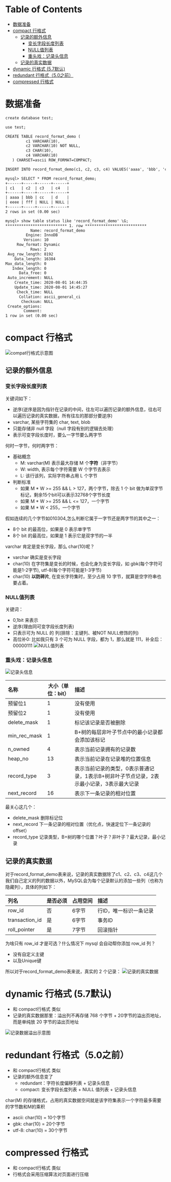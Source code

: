 Table of Contents
=================

   * [数据准备](#数据准备)
   * [compact 行格式](#compact-行格式)
      * [记录的额外信息](#记录的额外信息)
         * [变长字段长度列表](#变长字段长度列表)
         * [NULL值列表](#null值列表)
         * [重头戏：记录头信息](#重头戏记录头信息)
      * [记录的真实数据](#记录的真实数据)
   * [dynamic 行格式 (5.7默认)](#dynamic-行格式-57默认)
   * [redundant 行格式（5.0之前）](#redundant-行格式50之前)
   * [compressed 行格式](#compressed-行格式)
   
# 数据准备
```dtd
create database test;

use test;

CREATE TABLE record_format_demo (
         c1 VARCHAR(10),
         c2 VARCHAR(10) NOT NULL,
         c3 CHAR(10),
         c4 VARCHAR(10)
   ) CHARSET=ascii ROW_FORMAT=COMPACT;

INSERT INTO record_format_demo(c1, c2, c3, c4) VALUES('aaaa', 'bbb', 'cc', 'd'), ('eeee', 'fff', NULL, NULL);

mysql> SELECT * FROM record_format_demo;
+------+-----+------+------+
| c1   | c2  | c3   | c4   |
+------+-----+------+------+
| aaaa | bbb | cc   | d    |
| eeee | fff | NULL | NULL |
+------+-----+------+------+
2 rows in set (0.00 sec)

mysql> show table status like 'record_format_demo' \G;
*************************** 1. row ***************************
           Name: record_format_demo
         Engine: InnoDB
        Version: 10
     Row_format: Dynamic
           Rows: 2
 Avg_row_length: 8192
    Data_length: 16384
Max_data_length: 0
   Index_length: 0
      Data_free: 0
 Auto_increment: NULL
    Create_time: 2020-08-01 14:44:35
    Update_time: 2020-08-01 14:45:27
     Check_time: NULL
      Collation: ascii_general_ci
       Checksum: NULL
 Create_options:
        Comment:
1 row in set (0.00 sec)
```

# compact 行格式
![compat行格式示意图](../imgs/mysql/compat行格式示意图.png?raw=true)

## 记录的额外信息
### 变长字段长度列表
关键词如下：
* 逆序(逆序是因为指针在记录的中间，往左可以遍历记录的额外信息，往右可以遍历记录的真实数据，所有往左的那部分要逆序)
* varchar, 某些字符集的 char, text, blob
* 只能存储非 null 字段（null 字段有别的逻辑去处理）
* 表示可变字段长度时，要么一字节要么两字节

何时一字节，何时两字节：
* 基础概念
    * M: varchar(M) 表示最大存储 M 个**字符**（非字节）
    * W: width, 表示每个字符需要 W 个字节去表示
    * L: 该行该列，实际字符串占用 L 个字节
* 判断标准
    * 如果 M * W >= 255 && L > 127，两个字节，除去 1 个 bit 做为单双字节标记，剩余15个bit可以表示32768个字节长度
    * 如果 M * W >= 255 && L <= 127，一个字节
    * 如果 M * W < 255，一个字节

假如连续的几个字节如010304,怎么判断它属于一字节还是两字节的其中之一：
* 8个 bit 的最高位，如果是 0 表示单字节
* 8个 bit 的最高位，如果是 1 表示它是双字节的一半

varchar 肯定是变长字段，那么 char(10)呢？
* varchar 确实是变长字段
* char(10) 在字符集是变长的时候，也会化身为变长字段，如 gbk(每个字符可能是1-2字节), utf-8(每个字符可能是1-3字节)
* char(10) **以防碎片**, 在变长字符集时，至少占用 10 字节，就算是空字符串也要占着。


### NULL值列表
关键词：
* 0,1bit 来表示
* 逆序(理由同可变字段长度列表)
* 只表示可为 NULL 的 列(排除：主键列、被NOT NULL修饰的列)
* 高位补0: 比如我只有 3 个可为 NULL 字段，都为 1，那么就是 111，补全后：00000111
![NULL值列表](../imgs/mysql/NULL值列表.png?raw=true)

### 重头戏：记录头信息
![记录头信息](../imgs/mysql/记录头信息.png?raw=true)

| 名称	| 大小（单位：bit） |	描述 |
| :-----|---- | :---- |
|预留位1|	1	|没有使用|
|预留位2|	1	|没有使用|
|delete_mask|	1	|标记该记录是否被删除|
|min_rec_mask|	1	|B+树的每层非叶子节点中的最小记录都会添加该标记|
|n_owned|	4	|表示当前记录拥有的记录数|
|heap_no|	13	|表示当前记录在记录堆的位置信息|
|record_type|	3	|表示当前记录的类型，0表示普通记录，1表示B+树非叶子节点记录，2表示最小记录，3表示最大记录|
|next_record|	16	|表示下一条记录的相对位置|

最关心这几个：
* delete_mask 删除标记位 
* next_record 下一条记录的相对位置（优化点，快速定位下一条记录的 offset） 
* record_type 记录类型，B+树的哪个位置？叶子？非叶子？最大记录，最小记录


## 记录的真实数据
对于record_format_demo表来说，记录的真实数据除了c1、c2、c3、c4这几个我们自己定义的列的数据以外，MySQL会为每个记录默认的添加一些列（也称为隐藏列），具体的列如下：

| 列名	| 是否必须 |	占用空间	| 描述 |
| :-----|:---- | :---- |:---- |
|row_id	|否	|6字节	|行ID，唯一标识一条记录|
|transaction_id	|是	|6字节|	事务ID|
|roll_pointer	|是	|7字节|	回滚指针|
为啥只有 row_id 才是可选？什么情况下 mysql 会自动帮你添加 row_id 列？
* 没有自定义主键
* 以及Unique键

所以对于record_format_demo表来说，真实的 2 个记录：
![记录的真实数据](../imgs/mysql/记录的真实数据.png?raw=true)

# dynamic 行格式 (5.7默认)
* 和 compact行格式 类似
* 记录的真实数据那里：溢出列不再存储 768 个字节 + 20字节的溢出页地址，而是单纯放 20 字节的溢出页地址

![记录数据溢出示意图](../imgs/mysql/记录数据溢出示意图.png?raw=true)

# redundant 行格式（5.0之前）
* 和 compact行格式 类似
* 记录的额外信息变了
    * redundant：字符长度偏移列表 + 记录头信息
    * compact: 变长字段长度列表 + NULL 值列表 + 记录头信息
   
char(M) 的存储格式，占用的真实数据空间就是该字符集表示一个字符最多需要的字节数和M的乘积
* ascii: char(10) = 10个字节
* gbk: char(10) = 20个字节
* utf-8: char(10) = 30个字节


# compressed 行格式
* 和 compact行格式 类似
* 行格式会采用压缩算法对页面进行压缩